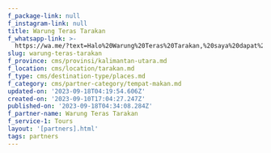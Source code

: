 ```yaml
---
f_package-link: null
f_instagram-link: null
title: Warung Teras Tarakan
f_whatsapp-link: >-
  https://wa.me/?text=Halo%20Warung%20Teras%20Tarakan,%20saya%20dapat%20info%20dari%20@loocale.id%20dan%20punya%20pertanyaan
slug: warung-teras-tarakan
f_province: cms/provinsi/kalimantan-utara.md
f_location: cms/location/tarakan.md
f_type: cms/destination-type/places.md
f_category: cms/partner-category/tempat-makan.md
updated-on: '2023-09-18T04:19:54.606Z'
created-on: '2023-09-10T17:04:27.247Z'
published-on: '2023-09-18T04:34:08.284Z'
f_partner-name: Warung Teras Tarakan
f_service-1: Tours
layout: '[partners].html'
tags: partners
---
```



